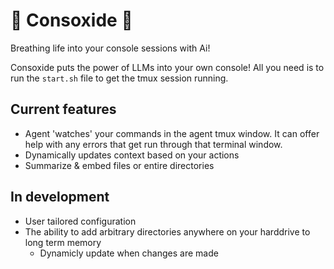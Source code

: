 # 🦀 Consoxide 🦀

Breathing life into your console sessions with Ai!

Consoxide puts the power of LLMs into your own console! All you need is to run the `start.sh` file to get the tmux session running.

## Current features
* Agent 'watches' your commands in the agent tmux window. It can offer help with any errors that get run through that terminal window.
* Dynamically updates context based on your actions
* Summarize & embed files or entire directories

## In development
* User tailored configuration
* The ability to add arbitrary directories anywhere on your harddrive to long term memory
  * Dynamicly update when changes are made
